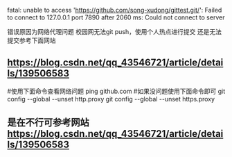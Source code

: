 fatal: unable to access 'https://github.com/song-xudong/gittest.git/': Failed to connect to 127.0.0.1 port 7890 after 2060 ms: Could not connect to server

错误原因为网络代理问题
校园网无法git push，使用个人热点进行提交
还是无法提交参考下面网站
## https://blog.csdn.net/qq_43546721/article/details/139506583
#使用下面命令查看网络问题
ping github.com
#如果没问题使用下面命令即可
git config --global --unset http.proxy 
git config --global --unset https.proxy
## 是在不行可参考网站 https://blog.csdn.net/qq_43546721/article/details/139506583
